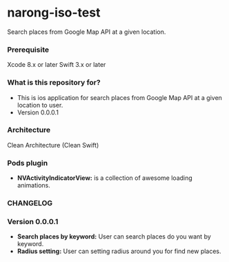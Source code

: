 # narong-iso-test
Search places from Google Map API at a given location.

### Prerequisite
Xcode 8.x or later
Swift 3.x or later

### What is this repository for? ###

* This is ios application for search places from Google Map API at a given location to user.
* Version 0.0.0.1

### Architecture
Clean Architecture (Clean Swift)

### Pods plugin
* **NVActivityIndicatorView:** is a collection of awesome loading animations.


### CHANGELOG ###

### Version 0.0.0.1
* **Search places by keyword:** User can search places do you want by keyword.
* **Radius setting:** User can setting radius around you for find new places.
